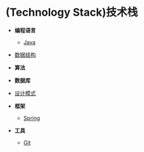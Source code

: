 #  (Technology Stack)技术栈

- **编程语言**
  - [Java](https://github.com/huzhengxing/java)

-	[数据结构](https://github.com/huzhengxing/data-structure)

- **算法**

- **数据库**
- [设计模式](https://github.com/huzhengxing/design-pattern)
	
- **框架**

  - [Spring]()

- **工具**

  - [Git](https://github.com/huzhengxing/technology-stack/blob/master/工具/Git.md)

